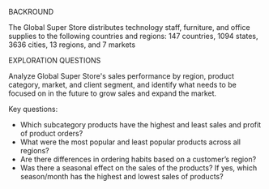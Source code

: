 BACKROUND

The Global Super Store distributes technology staff, furniture, and office supplies to the following countries and regions:
147 countries, 1094 states, 3636 cities, 13 regions, and 7 markets

EXPLORATION QUESTIONS

Analyze Global Super Store's sales performance by region, product category, market, and client segment, and identify what needs to be focused on in the future to grow sales and expand the market.

Key questions:

- Which subcategory products have the highest and least sales and profit of  product orders? 
- What were the most popular and least popular products across all regions? 
- Are there differences in ordering habits based on a customer’s region? 
- Was there a seasonal effect on the sales of the products? If yes, which season/month has the highest and lowest sales of products? 

